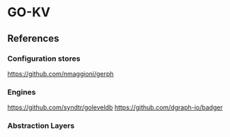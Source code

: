 # GO-KV

## References

### Configuration stores
https://github.com/nmaggioni/gerph

### Engines
https://github.com/syndtr/goleveldb
https://github.com/dgraph-io/badger

### Abstraction Layers
